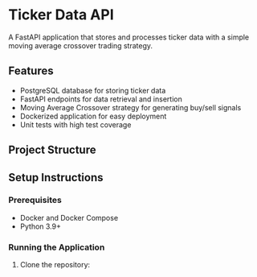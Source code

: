 # Ticker Data API

A FastAPI application that stores and processes ticker data with a simple moving average crossover trading strategy.

## Features

- PostgreSQL database for storing ticker data
- FastAPI endpoints for data retrieval and insertion
- Moving Average Crossover strategy for generating buy/sell signals
- Dockerized application for easy deployment
- Unit tests with high test coverage

## Project Structure

## Setup Instructions

### Prerequisites

- Docker and Docker Compose
- Python 3.9+

### Running the Application

1. Clone the repository:
